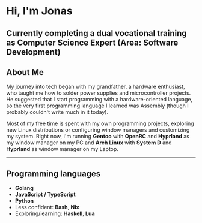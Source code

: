 # Hi, I'm Jonas

**Currently completing a dual vocational training as Computer Science Expert (Area: Software Development)**
---

## About Me

My journey into tech began with my grandfather, a hardware enthusiast, who taught me how to solder power supplies and microcontroller projects. He suggested that I start programming with a hardware-oriented language, so the very first programming language I learned was Assembly (though I probably couldn't write much in it today).

Most of my free time is spent with my own programming projects, exploring new Linux distributions or configuring window managers and customizing my system. Right now, I'm running **Gentoo** with **OpenRC** and **Hyprland** as my window manager on my PC and **Arch Linux** with **System D** and **Hyprland** as window manager on my Laptop.

---

## Programming languages

- **Golang** 
- **JavaScript / TypeScript**
- **Python**
- Less confident: **Bash**, **Nix**
- Exploring/learning: **Haskell**,  **Lua**

